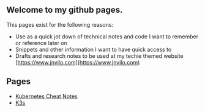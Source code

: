 ## Welcome to my github pages.
This pages exist for the following reasons:

- Use as a quick jot down of technical notes and code I want to remember or reference later on
- Snippets and other information I want to have quick access to
- Drafts and research notes to be used at my techie themed website [https://www.jnvilo.com](https://www.jnvilo.com)

## Pages

- [Kubernetes Cheat Notes](k8s_cheatnotes.md)
- [K3s](k3s.md)
